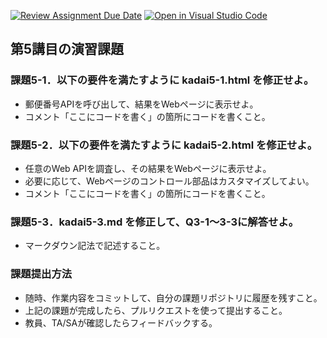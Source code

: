 [![Review Assignment Due Date](https://classroom.github.com/assets/deadline-readme-button-22041afd0340ce965d47ae6ef1cefeee28c7c493a6346c4f15d667ab976d596c.svg)](https://classroom.github.com/a/gC_tIAgh)
[![Open in Visual Studio Code](https://classroom.github.com/assets/open-in-vscode-2e0aaae1b6195c2367325f4f02e2d04e9abb55f0b24a779b69b11b9e10269abc.svg)](https://classroom.github.com/online_ide?assignment_repo_id=19729614&assignment_repo_type=AssignmentRepo)
## 第5講目の演習課題
### 課題5-1．以下の要件を満たすように kadai5-1.html を修正せよ。
* 郵便番号APIを呼び出して、結果をWebページに表示せよ。
* コメント「ここにコードを書く」の箇所にコードを書くこと。

### 課題5-2．以下の要件を満たすように kadai5-2.html を修正せよ。
* 任意のWeb APIを調査し、その結果をWebページに表示せよ。
* 必要に応じて、Webページのコントロール部品はカスタマイズしてよい。
* コメント「ここにコードを書く」の箇所にコードを書くこと。

### 課題5-3．kadai5-3.md を修正して、Q3-1～3-3に解答せよ。
* マークダウン記法で記述すること。

### 課題提出方法
* 随時、作業内容をコミットして、自分の課題リポジトリに履歴を残すこと。
* 上記の課題が完成したら、プルリクエストを使って提出すること。
* 教員、TA/SAが確認したらフィードバックする。
